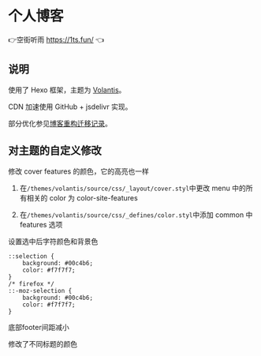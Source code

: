 # 个人博客

👉空街听雨 https://1ts.fun/  👈

## 说明

使用了 Hexo 框架，主题为 [Volantis](https://volantis.js.org/)。

CDN 加速使用 GitHub + jsdelivr 实现。

部分优化参见[博客重构迁移记录](https://1ts.fun/2020/03/19/%E5%8D%9A%E5%AE%A2%E9%87%8D%E6%9E%84%E8%BF%81%E7%A7%BB%E8%AE%B0%E5%BD%95/)。


## 对主题的自定义修改

修改 cover features 的颜色，它的高亮也一样

1. 在`/themes/volantis/source/css/_layout/cover.styl`中更改 menu 中的所有相关的 color 为 color-site-features

2. 在`/themes/volantis/source/css/_defines/color.styl`中添加 common 中 features 选项


设置选中后字符颜色和背景色

```
::selection { 
    background: #00c4b6;
    color: #f7f7f7; 
}
/* firefox */
::-moz-selection { 
    background: #00c4b6;
    color: #f7f7f7;    
}
```

底部footer间距减小

修改了不同标题的颜色